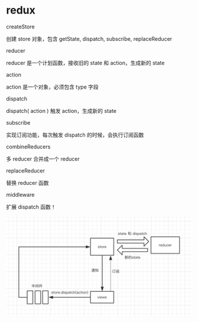 <!--
 * @LastEditTime: 2020-09-06 01:10:52
 * @LastEditors: jinxiaojian
-->
# redux



createStore

创建 store 对象，包含 getState, dispatch, subscribe, replaceReducer

reducer

reducer 是一个计划函数，接收旧的 state 和 action，生成新的 state

action

action 是一个对象，必须包含 type 字段

dispatch

dispatch( action ) 触发 action，生成新的 state

subscribe

实现订阅功能，每次触发 dispatch 的时候，会执行订阅函数

combineReducers

多 reducer 合并成一个 reducer

replaceReducer

替换 reducer 函数

middleware

扩展 dispatch 函数！


!['流程图'](main.png)
